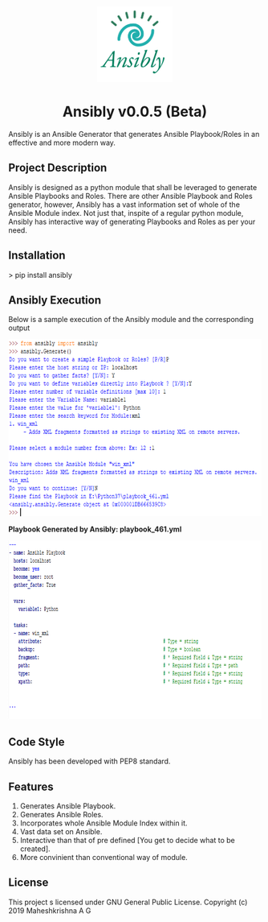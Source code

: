 <p align="center"> <img src="https://github.com/maheshkrishnagopal/Ansibly/blob/master/images/anisbly_small.png" width="150" height="150"/> </p>
<h1 align="center"> Ansibly v0.0.5 (Beta) </h1>

Ansibly is an Ansible Generator that generates Ansible Playbook/Roles in an effective and more modern way.

<h2> Project Description </h2>
<p> Ansibly is designed as a python module that shall be leveraged to generate Ansible Playbooks and Roles. There are other Ansible Playbook and Roles generator, however, Ansibly has a vast information set of whole of the Ansible Module index. Not just that, inspite of a regular python module, Ansibly has interactive way of generating Playbooks and Roles as per your need.</p>

<h2> Installation </h2>
> pip install ansibly

<h2> Ansibly Execution </h2>
<p> Below is a sample execution of the Ansibly module and the corresponding output </p>
<p align="center"> <img src="https://github.com/maheshkrishnagopal/Ansibly/blob/master/images/Example.PNG" width="709" height="352"/> </p>
<p> <b> Playbook Generated by Ansibly: playbook_461.yml </b> </p>
<p align="center"> <img src="https://github.com/maheshkrishnagopal/Ansibly/blob/master/images/Output.PNG" width="866" height="355"/> </p>

<h2> Code Style </h2>
Ansibly has been developed with PEP8 standard.

<h2> Features </h2>
<ol>
  <li> Generates Ansible Playbook. </li>
  <li> Generates Ansible Roles. </li>
  <li> Incorporates whole Ansible Module Index within it. </li>
  <li> Vast data set on Ansible. </li>
  <li> Interactive than that of pre defined [You get to decide what to be created]. </li>
  <li> More convinient than conventional way of module. </li>
</ol>

<h2> License </h2>
This project s licensed under GNU General Public License. Copyright (c) 2019 Maheshkrishna A G

